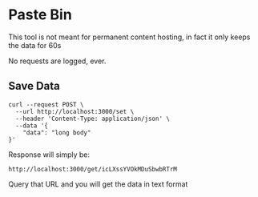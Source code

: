 # Paste Bin

This tool is not meant for permanent content hosting, in fact it only keeps the data for 60s

No requests are logged, ever.

## Save Data

```
curl --request POST \
  --url http://localhost:3000/set \
  --header 'Content-Type: application/json' \
  --data '{
	"data": "long body"
}'
```

Response will simply be:

```
http://localhost:3000/get/icLXssYVOkMDuSbwbRTrM
```

Query that URL and you will get the data in text format
